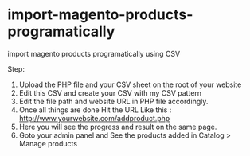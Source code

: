 # import-magento-products-programatically
import magento products programatically using CSV

Step:
1. Upload the PHP file and your CSV sheet on the root of your website 
2. Edit this CSV and create your CSV with my CSV pattern
3. Edit the file path and website URL in PHP file accordingly.
4. Once all things are done Hit the URL Like this : http://www.yourwebsite.com/addproduct.php
5. Here you will see the progress and result on the same page.
6. Goto your admin panel and See the products added in Catalog > Manage products
